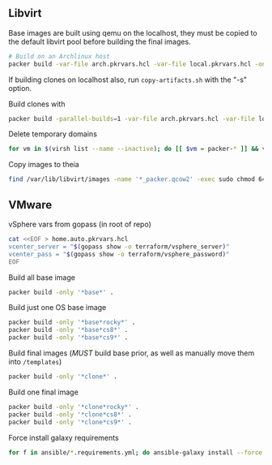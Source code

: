 ## Libvirt

Base images are built using qemu on the localhost,
they must be copied to the default libvirt pool before building the final images.

```sh
# Build on an Archlinux host
packer build -var-file arch.pkrvars.hcl -var-file local.pkrvars.hcl -only 'qemu*' .
```

If building clones on localhost also, run `copy-artifacts.sh` with the "-s" option.

Build clones with

```sh
packer build -parallel-builds=1 -var-file arch.pkrvars.hcl -var-file local.pkrvars.hcl -only 'libvirt*' .
```

Delete temporary domains

```sh
for vm in $(virsh list --name --inactive); do [[ $vm = packer-* ]] && virsh undefine --nvram --tpm "$vm"; done
```

Copy images to theia

```sh
find /var/lib/libvirt/images -name '*_packer.qcow2' -exec sudo chmod 644 {} \; -exec rsync -vh --progress {} root@theia:{} \;
```

## VMware

vSphere vars from gopass (in root of repo)

```sh
cat <<EOF > home.auto.pkrvars.hcl
vcenter_server = "$(gopass show -o terraform/vsphere_server)"
vcenter_pass = "$(gopass show -o terraform/vsphere_password)"
EOF
```

Build all base image

```sh
packer build -only '*base*' .
```

Build just one OS base image

```sh
packer build -only '*base*rocky*' .
packer build -only '*base*cs8*' .
packer build -only '*base*cs9*' .
```

Build final images (*MUST* build base prior, as well as manually move them into `/templates`)

```sh
packer build -only '*clone*' .
```

Build one final image

```sh
packer build -only '*clone*rocky*' .
packer build -only '*clone*cs8*' .
packer build -only '*clone*cs9*' .
```

Force install galaxy requirements

```sh
for f in ansible/*.requirements.yml; do ansible-galaxy install --force -r "$f"; done
```
